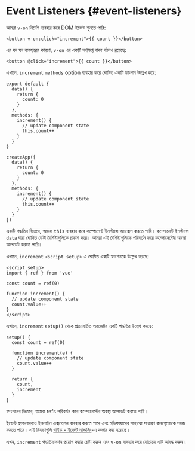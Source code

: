 # Event Listeners {#event-listeners}

আমরা `v-on` নির্দেশ ব্যবহার করে DOM ইভেন্ট শুনতে পারি:

```vue-html
<button v-on:click="increment">{{ count }}</button>
```

এর ঘন ঘন ব্যবহারের কারণে, `v-on` এর একটি সংক্ষিপ্ত বাক্য গঠনও রয়েছে:

```vue-html
<button @click="increment">{{ count }}</button>
```

<div class="options-api">

এখানে, `increment` `methods` option ব্যবহার করে ঘোষিত একটি ফাংশন উল্লেখ করে:

<div class="sfc">

```js{7-12}
export default {
  data() {
    return {
      count: 0
    }
  },
  methods: {
    increment() {
      // update component state
      this.count++
    }
  }
}
```

</div>
<div class="html">

```js{7-12}
createApp({
  data() {
    return {
      count: 0
    }
  },
  methods: {
    increment() {
      // update component state
      this.count++
    }
  }
})
```

</div>

একটি পদ্ধতির ভিতরে, আমরা `this` ব্যবহার করে কম্পোনেন্ট ইনস্ট্যান্স অ্যাক্সেস করতে পারি। কম্পোনেন্ট ইনস্ট্যান্স `data` দ্বারা ঘোষিত ডেটা বৈশিষ্ট্যগুলিকে প্রকাশ করে। আমরা এই বৈশিষ্ট্যগুলিকে পরিবর্তন করে কম্পোনেন্টের অবস্থা আপডেট করতে পারি।

</div>

<div class="composition-api">

<div class="sfc">

এখানে, `increment` `<script setup>` এ ঘোষিত একটি ফাংশনকে উল্লেখ করছে:

```vue{6-9}
<script setup>
import { ref } from 'vue'

const count = ref(0)

function increment() {
  // update component state
  count.value++
}
</script>
```

</div>

<div class="html">

এখানে, `increment` `setup()` থেকে প্রত্যাবর্তিত অবজেক্টর একটি পদ্ধতির উল্লেখ করছে:

```js{$}
setup() {
  const count = ref(0)

  function increment(e) {
    // update component state
    count.value++
  }

  return {
    count,
    increment
  }
}
```

</div>

ফাংশনের ভিতরে, আমরা refs পরিবর্তন করে কম্পোনেন্টের অবস্থা আপডেট করতে পারি।

</div>

ইভেন্ট হ্যান্ডলাররাও ইনলাইন এক্সপ্রেশন ব্যবহার করতে পারে এবং মডিফায়ারের সাহায্যে সাধারণ কাজগুলোকে সহজ করতে পারে। এই বিবরণগুলি <a target="_blank" href="/guide/essentials/event-handling.html">গাইড - ইভেন্ট হ্যান্ডলিং</a>-এ কভার করা হয়েছে ৷

এখন, `increment` <span class="options-api">পদ্ধতি</span><span class="composition-api">ফাংশন</span> প্রয়োগ করার চেষ্টা করুন এবং `v-on` ব্যবহার করে বোতামে এটি আবদ্ধ করুন ৷
